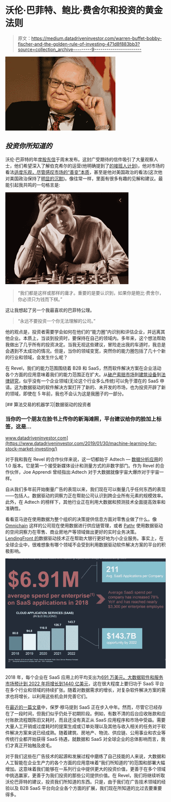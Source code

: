# 沃伦·巴菲特、鲍比·费舍尔和投资的黄金法则

> 原文：<https://medium.datadriveninvestor.com/warren-buffet-bobby-fischer-and-the-golden-rule-of-investing-471d8f883bb3?source=collection_archive---------9----------------------->

![](img/2f9b3a4cfbcb8e334097a993321d786e.png)

## *投资你所知道的*

沃伦·巴菲特的年度[股东信](https://www.berkshirehathaway.com/letters/letters.html)于周末发布。这封广受期待的信件吸引了大量观察人士，他们希望深入了解伯克希尔的运营(他明确提到了[的接班人计划)](https://www.fool.com/investing/2020/02/24/6-big-surprises-from-warren-buffetts-2019-sharehol.aspx)，他对市场的看法[适度乐观，尽管感叹市场的“善变”本质](https://markets.businessinsider.com/news/stocks/warren-buffetts-annual-letter-to-shareholders-biggest-takeaways-2020-2-1028928853)，甚至是他对美国政治的看法(这次他对美国政治保持了[明显的沉默](https://finance.yahoo.com/video/breaking-down-warren-buffett-annual-215240549.html?guccounter=1&guce_referrer=aHR0cHM6Ly93d3cuZ29vZ2xlLmNvbS8&guce_referrer_sig=AQAAAAfBF0In9_i-vpuC1fioYtr3xr8KhqCQeKWUolW-HQm7GMO3iPHihX55wMbAPZysCq9ZbEYAKuC3M2M3lSAT7POawIYpaVQu3dyg8kj23MCb9dzoMgTtdeKc0eQGkbu-8bqaQsgXlbWL0BJ82gV9J-dEBfzpwgEQNtII69tRuGG2))。像往常一样，里面有很多有趣的见解和建议。最能引起我共鸣的一句格言是:

![](img/7f0f50836ccd2d9b4fc408041191d403.png)

> “我们都是这样或那样的庸才。重要的是要认识到，如果你是鲍比·费舍尔，你必须只为钱而下棋。”

这让我想起了另一个我最喜欢的巴菲特公理。

> “永远不要投资一个你无法理解的公司。”

他的观点是，投资者需要学会如何在他们的“能力圈”内识别和评估企业，并远离其他企业。本质上，当谈到投资时，要保持在自己的领域内。多年来，这个想法帮助我做出了几乎所有的投资决定。当我无视这些建议，冒险走出我的车道时，我总是会遇到不太成功的情况。但是，当你的领域变宽，突然你的能力圈包括了几十个新的行业和领域，会发生什么呢？

在 Revel，我们的能力范围围绕着 B2B 和 SaaS，然而软件解决方案在企业活动各个方面的应用意味着我们的能力范围正在扩大。从[破产索赔市场](https://www.x-claim.com/)到[建筑设备](https://www.tenderd.com/ae/home)到[法律研究](https://trellis.law/)，似乎没有一个企业领域(无论这个行业多么传统)可以免于潜在的 SaaS 申请。这为数据驱动的软件解决方案打开了新的、未开发的市场，也为投资开辟了新的领域，即使在 5 年前，我也不会认为这是我圈子的一部分。

[](https://www.datadriveninvestor.com/2019/01/30/machine-learning-for-stock-market-investing/) [## 算法交易的机器学习|数据驱动的投资者

### 当你的一个朋友在脸书上传你的新海滩照，平台建议给你的脸加上标签，这是…

www.datadriveninvestor.com](https://www.datadriveninvestor.com/2019/01/30/machine-learning-for-stock-market-investing/) 

对于我和我在 Revel 的合作伙伴来说，这一切都始于 Adtech — [数据分析应用](https://techcrunch.com/2016/08/14/big-datas-humble-beginnings/)的 1.0 版本。它是第一个接受新媒体设计和测量方式的非数字部门。作为 Revel 的合作伙伴，Joe Apprendi 曾经指出:Adtech 对于大数据就像宇宙大爆炸对于宇宙一样。

自从我们多年前开始衡量广告的表现以来，我们现在可以衡量几乎任何东西的表现——包括人。数据驱动的洞察力正在帮助公司认识到跨企业所有元素的规模效率。此外，在 Adtech 的榜样下，其他行业正在利用大数据和预测技术全面提高效率和准确性。

看看亚马逊在使用数据为整个组织的决策提供信息方面对零售业做了什么。像 [Omnichain](https://www.omnichains.com/) 这样的公司现在使用数据进行供应链管理，或者 [Pathr](https://pathr.ai/) 使用数据驱动的空间洞察力在零售、商业房地产等领域做出更好的实时业务决策。 [LendingFront 的](https://lendingfront.com/)数据驱动技术正在帮助大银行更好地为小企业服务。事实上，在全球企业中，很难想象有哪个领域不会受到利用数据驱动软件解决方案的平台的积极影响。

![](img/070c40e368cc18c314541eb5e55bd806.png)

2018 年，每个企业在 SaaS 应用上的平均支出为[691 万美元。大数据软件和服务市场预计到 2022 年将增长到](https://www.blissfully.com/saas-trends/2019-annual/)[1440 亿美元](https://www.blissfully.com/saas-trends/2019-annual/)，这在很大程度上要归功于 SaaS 平台在多个行业和领域的持续扩张。随着对数据需求的增长，对复杂软件解决方案的需求也将增长，以利用这些机会并完善它们。

在[最近的一篇文章](https://www.forbes.com/sites/forbestechcouncil/2020/02/12/saas-at-middle-age-what-the-future-holds-for-software/)中，保罗·穆马提到 SaaS 正在步入中年。然而，尽管它已经存在了一段时间，但我们似乎仍处于初期阶段。例如，有数不清的后台应收账款和应付账款流程既陈旧又耗时，而且还没有真正从 SaaS 应用程序和市场中受益。需要大量人工开销或过度耗时的提案生成或订单处理以及其他与收入相关的任务对于软件解决方案来说已经成熟。随着建筑、房地产、物流、供应链、公用事业和农业等传统行业都开始获得 SaaS 待遇，就数据和 SaaS 对全球企业的总体影响而言，我们才真正开始触及皮毛。

对于我们这些在广告技术的起源和发展过程中磨练了自己技能的人来说，大数据和人工智能在企业生产力的各个方面的应用意味着“我们所知道的”的范围和部署大幅增加。这意味着我们能够在一系列行业中提供更大的投资价值，更善于在多个领域中挑选赢家，更善于为我们投资的那些公司提供价值。在 Revel，我们将继续听取沃伦巴菲特的建议，投资我们所知道的东西。只是，由于我们在广告技术领域的经验以及 B2B SaaS 平台向企业各个方面的扩展，我们现在所知道的比过去要重要得多。